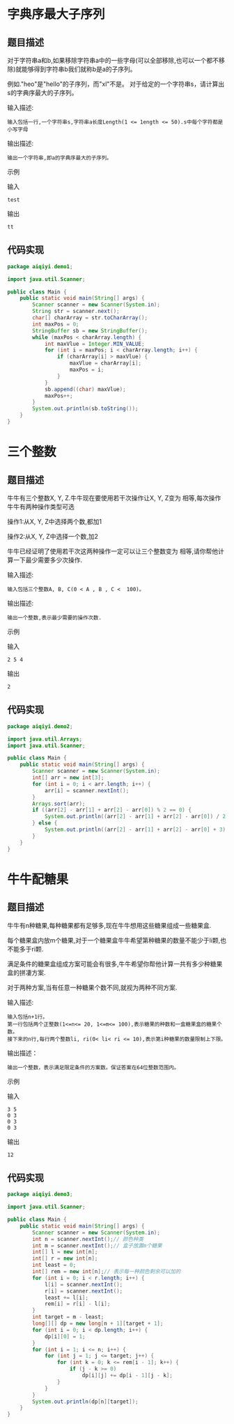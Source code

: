 # 字典序最大子序列

## 题目描述

对于字符串a和b,如果移除字符串a中的一些字母(可以全部移除,也可以一个都不移除)就能够得到字符串b我们就称b是a的子序列。

例如."heo"是"hello"的子序列，而"xl"不是。
对于给定的一个字符串s，请计算出s的字典序最大的子序列。

输入描述:

```
输入包括一行,一个字符串s,字符串a长度Length(1 <= 1ength <= 50).s中每个字符都是小写字母
```

输出描述:

```
输出一个字符串,即a的字典序最大的子序列。
```

示例

输入


```
test
```


输出


```
tt
```

## 代码实现
```java
package aiqiyi.demo1;

import java.util.Scanner;

public class Main {
    public static void main(String[] args) {
        Scanner scanner = new Scanner(System.in);
        String str = scanner.next();
        char[] charArray = str.toCharArray();
        int maxPos = 0;
        StringBuffer sb = new StringBuffer();
        while (maxPos < charArray.length) {
            int maxVlue = Integer.MIN_VALUE;
            for (int i = maxPos; i < charArray.length; i++) {
                if (charArray[i] > maxVlue) {
                    maxVlue = charArray[i];
                    maxPos = i;
                }
            }
            sb.append((char) maxVlue);
            maxPos++;
        }
        System.out.println(sb.toString());
    }
}
```

# 三个整数


## 题目描述

牛牛有三个整数X, Y, Z.牛牛现在要使用若干次操作让X, Y, Z变为
相等,每次操作牛牛有两种操作类型可选

操作1:从X, Y, Z中选择两个数,都加1

操作2:从X, Y, Z中选择一个数,加2

牛牛已经证明了使用若干次这两种操作一定可以让三个整数变为
相等,请你帮他计算一下最少需要多少次操作.

输入描述:

```
输入包括三个整数A, B, C(0 < A , B , C <  100)。
```

输出描述:

```
输出一个整数,表示最少需要的操作次数.
```

示例

输入

```
2 5 4
```

输出

```
2
```

## 代码实现
```java
package aiqiyi.demo2;

import java.util.Arrays;
import java.util.Scanner;

public class Main {
    public static void main(String[] args) {
        Scanner scanner = new Scanner(System.in);
        int[] arr = new int[3];
        for (int i = 0; i < arr.length; i++) {
            arr[i] = scanner.nextInt();
        }
        Arrays.sort(arr);
        if ((arr[2] - arr[1] + arr[2] - arr[0]) % 2 == 0) {
            System.out.println((arr[2] - arr[1] + arr[2] - arr[0]) / 2);
        } else {
            System.out.println((arr[2] - arr[1] + arr[2] - arr[0] + 3) / 2);
        }
    }
}

```

# 牛牛配糖果

## 题目描述

牛牛有n种糖果,每种糖果都有足够多,现在牛牛想用这些糖果组成一些糖果盒.

每个糖果盒内放m个糖果,对于一个糖果盒牛牛希望第种糖果的数量不能少于li颗,也不能多于ri颗.

满足条件的糖果盒组成方案可能会有很多,牛牛希望你帮他计算一共有多少种糖果盒的拼凄方案.

对于两种方案,当有任意一种糖果个数不同,就视为两种不同方案.

输入描述:
```
输入包括n+1行。
第一行包括两个正整数(1<=n<= 20, 1<=m<= 100),表示糖果的种数和一盒糖果盒的糖果个数。
接下来的n行,每行两个整数li, ri(0< li< ri <= 10),表示第i种糖果的数量限制上下限。
```
输出描述：

```
输出一个整数，表示满足限定条件的方案数。保证答案在64位整数范围内。
```

示例

输入

```
3 5
0 3
0 3
0 3
```

输出

```
12
```

## 代码实现
```java
package aiqiyi.demo3;

import java.util.Scanner;

public class Main {
    public static void main(String[] args) {
        Scanner scanner = new Scanner(System.in);
        int n = scanner.nextInt();// 颜色种类
        int m = scanner.nextInt();// 盒子放置m个糖果
        int[] l = new int[n];
        int[] r = new int[n];
        int least = 0;
        int[] rem = new int[n];// 表示每一种颜色剩余可以加的
        for (int i = 0; i < r.length; i++) {
            l[i] = scanner.nextInt();
            r[i] = scanner.nextInt();
            least += l[i];
            rem[i] = r[i] - l[i];
        }
        int target = m - least;
        long[][] dp = new long[n + 1][target + 1];
        for (int i = 0; i < dp.length; i++) {
            dp[i][0] = 1;
        }
        for (int i = 1; i <= n; i++) {
            for (int j = 1; j <= target; j++) {
                for (int k = 0; k <= rem[i - 1]; k++) {
                    if (j - k >= 0)
                        dp[i][j] += dp[i - 1][j - k];
                }
            }
        }
        System.out.println(dp[n][target]);
    }
}

```

